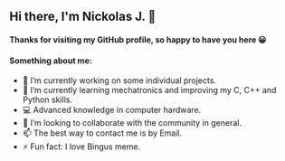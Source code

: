 ## Hi there, I'm Nickolas J. 👋

#### Thanks for visiting my GitHub profile, so happy to have you here 😀

#### Something about me:

- 🔭 I’m currently working on some individual projects.
- 🌱 I’m currently learning mechatronics and improving my C, C++ and Python skills. 
- 💻 Advanced knowledge in computer hardware.
- 👯 I’m looking to collaborate with the community in general.
- 📫 The best way to contact me is by Email.
- ⚡ Fun fact: I love Bingus meme.
